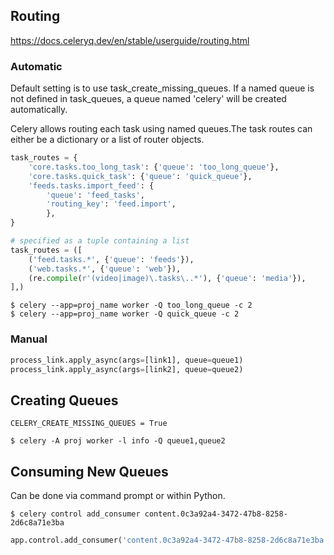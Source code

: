 ## Routing

https://docs.celeryq.dev/en/stable/userguide/routing.html

### Automatic

Default setting is to use task_create_missing_queues. If a named queue is not defined in task_queues, a queue named 'celery' will be created automatically.

Celery allows routing each task using named queues.The task routes can either be a dictionary or a list of router objects.

```py
task_routes = {
    'core.tasks.too_long_task': {'queue': 'too_long_queue'},
    'core.tasks.quick_task': {'queue': 'quick_queue'},
    'feeds.tasks.import_feed': {
        'queue': 'feed_tasks',
        'routing_key': 'feed.import',
        },
}

# specified as a tuple containing a list
task_routes = ([
    ('feed.tasks.*', {'queue': 'feeds'}),
    ('web.tasks.*', {'queue': 'web'}),
    (re.compile(r'(video|image)\.tasks\..*'), {'queue': 'media'}),
],)
```

```console
$ celery --app=proj_name worker -Q too_long_queue -c 2
$ celery --app=proj_name worker -Q quick_queue -c 2
```

### Manual

```py
process_link.apply_async(args=[link1], queue=queue1)
process_link.apply_async(args=[link2], queue=queue2)
```

## Creating Queues

```
CELERY_CREATE_MISSING_QUEUES = True
```

```console
$ celery -A proj worker -l info -Q queue1,queue2
```

## Consuming New Queues

Can be done via command prompt or within Python.

```console
$ celery control add_consumer content.0c3a92a4-3472-47b8-8258-2d6c8a71e3ba
```

```py
app.control.add_consumer('content.0c3a92a4-3472-47b8-8258-2d6c8a71e3ba', reply=True)
```

